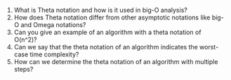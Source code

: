 

1. What is Theta notation and how is it used in big-O analysis?
2. How does Theta notation differ from other asymptotic notations like big-O and Omega notations?
3. Can you give an example of an algorithm with a theta notation of O(n^2)?
4. Can we say that the theta notation of an algorithm indicates the worst-case time complexity?
5. How can we determine the theta notation of an algorithm with multiple steps?